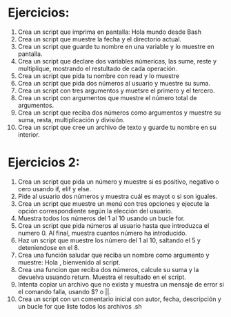 # Ejercicios:

1. Crea un script que imprima en pantalla: Hola mundo desde Bash
2. Crea un script que muestre la fecha y el directorio actual.
3. Crea un script que guarde tu nombre en una variable y lo muestre en pantalla.
4. Crea un script que declare dos variables númericas, las sume, reste y multiplique, mostrando el restultado de cada operación.
5. Crea un script que pida tu nombre con read y lo muestre
6. Crea un script que pida dos números al usuario y muestre su suma.
7. Crea un script con tres argumentos y muetsre el primero y el tercero.
8. Crea un script con argumentos que muestre el número total de argumentos.
9. Crea un script que reciba dos números como argumentos y muestre su suma, resta, multiplicación y división.
10. Crea un script que cree un archivo de texto y guarde tu nombre en su interior.

# Ejercicios 2:

1. Crea un script que pida un número y muestre si es positivo, negativo o cero usando if, elif y else.
2. Pide al usuario dos números y muestra cuál es mayot o si son iguales.
3. Crea un script que muestre un menú con tres opciones y ejecute la opción correspondiente según la elección del usuario.
4. Muestra todos los números del 1 al 10 usando un bucle for.
5. Crea un script que pida números al usuario hasta que introduzca el numero 0. Al final, muestra cuantos número ha introducido.
6. Haz un script que muestre los número del 1 al 10, saltando el 5 y deteniendose en el 8.
7. Crea una función saludar que reciba un nombre como argumento y muestre: Hola <nombre>, bienvenido al script.
8. Crea una funcion que reciba dos números, calcule su suma y la devuelva usuando return. Muestra el resultado en el script.
9. Intenta copiar un archivo que no exista y muestra un mensaje de error si el comando falla, usando $? o ||.
10. Crea un script con un comentario inicial con autor, fecha, descripción y un bucle for que liste todos los archivos .sh
